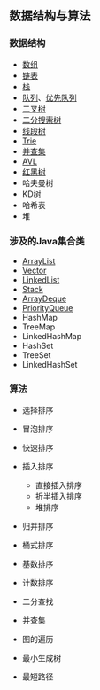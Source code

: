 ## 数据结构与算法

### 数据结构

   * [数组](https://blog.csdn.net/johnny901114/article/details/80158343)
   * [链表](https://blog.csdn.net/johnny901114/article/details/80351584)
   * [栈](https://blog.csdn.net/johnny901114/article/details/80373290)
   * [队列](https://blog.csdn.net/johnny901114/article/details/80456833)、[优先队列](https://blog.csdn.net/johnny901114/article/details/80550279)
   * [二叉树](https://blog.csdn.net/johnny901114/article/details/80574803)
   * [二分搜索树](https://blog.csdn.net/johnny901114/article/details/80598727)
   * [线段树](https://blog.csdn.net/johnny901114/article/details/80643017)
   * [Trie](https://blog.csdn.net/johnny901114/article/details/80711441)
   * [并查集](https://blog.csdn.net/johnny901114/article/details/80721436)
   * [AVL](https://blog.csdn.net/johnny901114/article/details/80740418)
   * [红黑树](https://blog.csdn.net/johnny901114/article/details/81046088)
   * 哈夫曼树
   * KD树
   * 哈希表
   * 堆

### 涉及的Java集合类

   * [ArrayList](https://blog.csdn.net/johnny901114/article/details/80158343)
   * [Vector](https://blog.csdn.net/johnny901114/article/details/80158343)
   * [LinkedList](https://blog.csdn.net/johnny901114/article/details/80373290)
   * [Stack](https://blog.csdn.net/johnny901114/article/details/80373290)
   * [ArrayDeque](https://blog.csdn.net/johnny901114/article/details/80456833)
   * [PriorityQueue](https://blog.csdn.net/johnny901114/article/details/80550279)
   * HashMap
   * TreeMap
   * LinkedHashMap
   * HashSet
   * TreeSet
   * LinkedHashSet


### 算法

   * 选择排序
   * 冒泡排序
   * 快速排序
   * 插入排序
        * 直接插入排序
        * 折半插入排序
        * 堆排序

   * 归并排序
   * 桶式排序
   * 基数排序
   * 计数排序
   * 二分查找
   * 并查集
   * 图的遍历
   * 最小生成树
   * 最短路径




